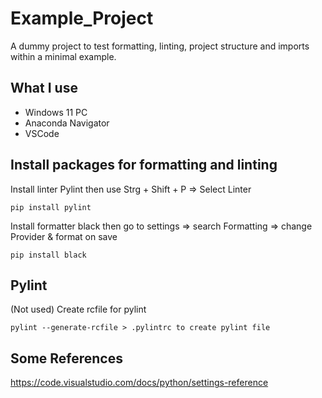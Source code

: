 # Example_Project

A dummy project to test formatting, linting, project structure and imports within a minimal example.

## What I use
 - Windows 11 PC
 - Anaconda Navigator
 - VSCode

## Install packages for formatting and linting
Install linter Pylint then use Strg + Shift + P => Select Linter
```
pip install pylint
```
Install formatter black then go to settings => search Formatting => change Provider & format on save
```
pip install black 
```
## Pylint
(Not used) Create rcfile for pylint
```Generate 
pylint --generate-rcfile > .pylintrc to create pylint file
```

## Some References
https://code.visualstudio.com/docs/python/settings-reference
